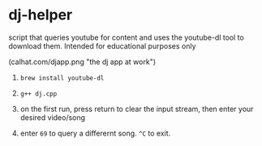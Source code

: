 # dj-helper
script that queries youtube for content and uses the youtube-dl tool to download them. Intended for educational purposes only

(calhat.com/djapp.png "the dj app at work")

1. ```brew install youtube-dl```

2. ```g++ dj.cpp```

3. on the first run, press return to clear the input stream, then enter your desired video/song

4. enter ```69``` to query a differernt song. ```^C``` to exit.
